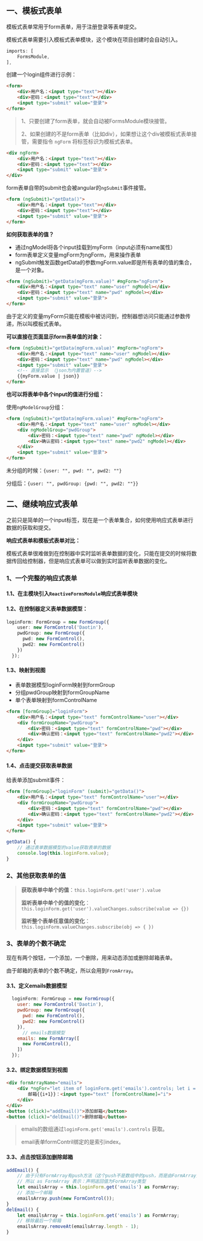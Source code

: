 ## 一、模板式表单

模板式表单常用于form表单，用于注册登录等表单提交。

模板式表单需要引入模板式表单模块，这个模块在项目创建时会自动引入。

```js
imports: [
    FormsModule,
],
```



创建一个login组件进行示例：

```html
<form>
    <div>用户名：<input type="text"></div>
    <div>密码：<input type="text"></div>
    <input type="submit" value="登录">
</form>
```

> 1、只要创建了form表单，就会自动被FormsModule模块接管。
>
> 2、如果创建的不是form表单（比如div），如果想让这个div被模板式表单接管，需要指令 `ngForm` 将标签标识为模板式表单。

```html
<div ngForm>
    <div>用户名：<input type="text"></div>
    <div>密码：<input type="text"></div>
    <input type="submit" value="登录">
</div>
```



form表单自带的submit也会被angular的`ngSubmit`事件接管。

```html
<form (ngSubmit)="getData()">
    <div>用户名：<input type="text"></div>
    <div>密码：<input type="text"></div>
    <input type="submit" value="登录">
</form>
```



**如何获取表单的值？**

- 通过ngModel将各个input挂载到myForm（input必须有name属性）
- form表单定义变量mgForm为ngForm，用来操作表单
- ngSubmit触发函数getData的参数mgForm.value即是所有表单的值的集合，是一个对象。

```html
<form (ngSubmit)="getData(mgForm.value)" #mgForm="ngForm">
    <div>用户名：<input type="text" name="user" ngModel></div>
    <div>密码：<input type="text" name="pwd" ngModel></div>
    <input type="submit" value="登录">
</form>
```

由于定义的变量myForm只能在模板中被访问到，控制器想访问只能通过参数传递，所以叫模板式表单。



**可以直接在页面显示form表单值的对象：**

```html
<form (ngSubmit)="getData(mgForm.value)" #mgForm="ngForm">
    <div>用户名：<input type="text" name="user" ngModel></div>
    <div>密码：<input type="text" name="pwd" ngModel></div>
    <input type="submit" value="登录">
    <!-- 直接显示 （json为内置管道）-->
    {{myForm.value | json}}
</form>
```



**也可以将表单中各个input的值进行分组：**

使用`ngModelGroup`分组：

```html
<form (ngSubmit)="getData(mgForm.value)" #mgForm="ngForm">
    <div>用户名：<input type="text" name="user" ngModel></div>
    <div ngModelGroup="pwdGroup">
        <div>密码：<input type="text" name="pwd" ngModel></div>
        <div>确认密码：<input type="text" name="pwd2" ngModel></div>
    </div>
    <input type="submit" value="登录">
</form>
```

未分组的时候：`{user: "", pwd: "", pwd2: ""}`

分组后：`{user: "", pwdGroup: {pwd: "", pwd2: ""}}`



## 二、继续响应式表单

之前只是简单的一个input标签，现在是一个表单集合，如何使用响应式表单进行数据的获取和提交。

**响应式表单和模板式表单对比：**

模板式表单很难做到在控制器中实时监听表单数据的变化，只能在提交的时候将数据传回给控制器，但是响应式表单可以做到实时监听表单数据的变化。



### 1、一个完整的响应式表单

#### 1.1、在主模块引入`ReactiveFormsModule`响应式表单模块

#### 1.2、在控制器定义表单数据模型：

```typescript
loginForm: FormGroup = new FormGroup({
    user: new FormControl('Daotin'),
    pwdGroup: new FormGroup({
      pwd: new FormControl(),
      pwd2: new FormControl()
    })
  });
```

#### 1.3、映射到视图

- 表单数据模型loginForm映射到formGroup
- 分组pwdGroup映射到formGroupName
- 单个表单映射到formControlName

```html
<form [formGroup]="loginForm">
    <div>用户名：<input type="text" formControlName="user"></div>
    <div formGroupName="pwdGroup">
        <div>密码：<input type="text" formControlName="pwd"></div>
        <div>确认密码：<input type="text" formControlName="pwd2"></div>
    </div>
    <input type="submit" value="登录">
</form>
```

#### 1.4、点击提交获取表单数据

给表单添加submit事件：

```html
<form [formGroup]="loginForm" (submit)="getData()">
    <div>用户名：<input type="text" formControlName="user"></div>
    <div formGroupName="pwdGroup">
        <div>密码：<input type="text" formControlName="pwd"></div>
        <div>确认密码：<input type="text" formControlName="pwd2"></div>
    </div>
    <input type="submit" value="登录">
</form>
```

```js
getData() {
    // 通过表单数据模型的value获取表单的数据
    console.log(this.loginForm.value);
}
```



### 2、其他获取表单的值

> **获取表单中单个的值**：`this.loginForm.get('user').value`
>
> **监听表单中单个的值的变化**：`this.loginForm.get('user').valueChanges.subscribe(value => {})`
>
> **监听整个表单任意值的变化**：`this.loginForm.valueChanges.subscribe(obj => { })`



### 3、表单的个数不确定

现在有两个按钮，一个添加，一个删除，用来动态添加或删除邮箱表单。

由于邮箱的表单的个数不确定，所以会用到`FromArray`。



#### 3.1、定义emails数据模型

```js
  loginForm: FormGroup = new FormGroup({
    user: new FormControl('Daotin'),
    pwdGroup: new FormGroup({
      pwd: new FormControl(),
      pwd2: new FormControl()
    }),
      // emails数据模型
    emails: new FormArray([
      new FormControl(),
    ])
  });
```



#### 3.2、绑定数据模型到视图

```html
<div formArrayName="emails">
    <div *ngFor="let item of loginForm.get('emails').controls; let i = index">
        邮箱{{i+1}}：<input type="text" [formControlName]="i">
    </div>
</div>
<button (click)="addEmail()">添加邮箱</button>
<button (click)="delEmail()">删除邮箱</button>
```

> emails的数组通过`loginForm.get('emails').controls` 获取。
>
> email表单formContril绑定的是索引index。



#### 3.3、点击按钮添加删除邮箱

```js
addEmail() {
    // 由于只有FormArray有push方法（这个push不是数组中的push，而是由FormArray对象提供的方法），
    // 所以 as FormArray 表示：声明返回值为FormArray类型
    let emailsArray = this.loginForm.get('emails') as FormArray;
    // 添加一个邮箱
    emailsArray.push(new FormControl());
}
delEmail() {
    let emailsArray = this.loginForm.get('emails') as FormArray;
    // 移除最后一个邮箱
    emailsArray.removeAt(emailsArray.length - 1);
}
```













